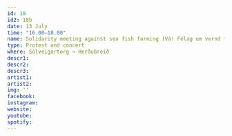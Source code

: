 ```yaml
---
id: 18
id2: 18b
date: 13 July
time: "16.00–18.00"
name: Solidarity meeting against sea fish farming (Vá! Félag um vernd fjarðar)
type: Protest and concert
where: Sólveigartorg → Herðubreið
descr1: 
descr2: 
descr3: 
artist1:
artist2:
img: ''
facebook: 
instagram: 
website: 
youtube: 
spotify: 
---
```


